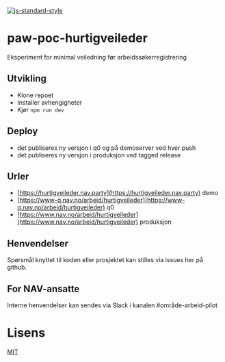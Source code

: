 [![js-standard-style](https://img.shields.io/badge/code%20style-standard-brightgreen.svg?style=flat)](https://github.com/feross/standard)

# paw-poc-hurtigveileder

Eksperiment for minimal veiledning før arbeidssøkerregistrering

## Utvikling

- Klone repoet
- Installer avhengigheter
- Kjør `npm run dev`

## Deploy

- det publiseres ny versjon i q0 og på demoserver ved hver push
- det publiseres ny versjon i produksjon ved tagged release

## Urler

- [https://hurtigveileder.nav.party](https://hurtigveileder.nav.party) demo
- [https://www-q.nav.no/arbeid/hurtigveileder](https://www-q.nav.no/arbeid/hurtigveileder) q0
- [https://www.nav.no/arbeid/hurtigveileder](https://www.nav.no/arbeid/hurtigveileder) produksjon

## Henvendelser

Spørsmål knyttet til koden eller prosjektet kan stilles via issues her på github.

## For NAV-ansatte

Interne henvendelser kan sendes via Slack i kanalen #område-arbeid-pilot

# Lisens

[MIT](LICENSE)
